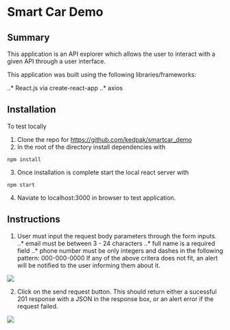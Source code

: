 # Smart Car Demo

## Summary

This application is an API explorer which allows the user to interact with a given API through a user interface.

This application was built using the following libraries/frameworks:

..* React.js via create-react-app
..* axios

## Installation

To test locally
1. Clone the repo for https://github.com/kedpak/smartcar_demo
2. In the root of the directory install dependencies with
```
npm install
```
3. Once installation is complete start the local react server with
```
npm start
```
4. Naviate to localhost:3000 in browser to test application.

## Instructions

1) User must input the request body parameters through the form inputs.
..* email must be between 3 - 24 characters
..* full name is a required field
..* phone number must be only integers and dashes in the following pattern: 000-000-0000
If any of the above critera does not fit, an alert will be notified to the user informing them about it.

[<img src="https://ibb.co/mhn305r">](https://ibb.co/mhn305r)

2) Click on the send request button. This should return either a sucessful 201 response with a JSON in the response box, or an alert error if the request failed.

[<img src="https://ibb.co/P6N6wh" >](https://ibb.co/P6N6whL)


